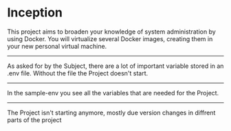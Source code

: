 # Inception

This project aims to broaden your knowledge of system administration by using Docker.
You will virtualize several Docker images, creating them in your new personal virtual
machine.

---

As asked for by the Subject, there are a lot of important variable stored in an .env file. Without the file the Project doesn't start.

---

In the sample-env you see all the variables that are needed for the Project.

---

The Project isn't starting anymore, mostly due version changes in diffrent parts of the project
